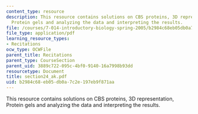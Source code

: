 ```yaml
---
content_type: resource
description: This resource contains solutions on CBS proteins, 3D representation,
  Protein gels and analyzing the data and interpreting the results.
file: /courses/7-014-introductory-biology-spring-2005/b2984c68eb05db0a7c2e197eb9f871aa_section24_ak.pdf
file_type: application/pdf
learning_resource_types:
- Recitations
ocw_type: OCWFile
parent_title: Recitations
parent_type: CourseSection
parent_uid: 3889c722-095c-4bf0-9140-16a7998b93dd
resourcetype: Document
title: section24_ak.pdf
uid: b2984c68-eb05-db0a-7c2e-197eb9f871aa
---
```

This resource contains solutions on CBS proteins, 3D representation, Protein gels and analyzing the data and interpreting the results.

